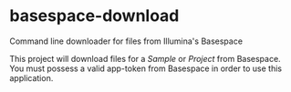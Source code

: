 # basespace-download
Command line downloader for files from Illumina's Basespace

This project will download files for a *Sample* or *Project* from
Basespace. You must possess a valid app-token from Basespace in order to
use this application.
